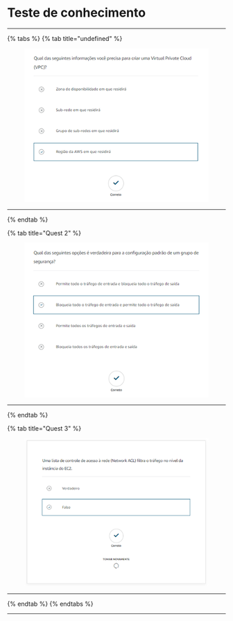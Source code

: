 # Teste de conhecimento

***

{% tabs %}
{% tab title="undefined" %}
<figure><img src="../../.gitbook/assets/image (5).png" alt=""><figcaption></figcaption></figure>

***
{% endtab %}

{% tab title="Quest 2" %}
<figure><img src="../../.gitbook/assets/image (6).png" alt=""><figcaption></figcaption></figure>

***
{% endtab %}

{% tab title="Quest 3" %}
<figure><img src="../../.gitbook/assets/image (8).png" alt=""><figcaption></figcaption></figure>

***
{% endtab %}
{% endtabs %}

***
